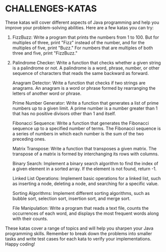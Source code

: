 # CHALLENGES-KATAS

These katas will cover different aspects of Java programming and help you improve your problem-solving abilities. Here are a few katas you can try:

 1)	FizzBuzz:
    Write a program that prints the numbers from 1 to 100. But for multiples of three, print "Fizz" instead of the number, and for the multiples of five, print "Buzz." For numbers that are multiples of both three and five, print "FizzBuzz."

 2)	Palindrome Checker:
    Write a function that checks whether a given string is a palindrome or not. A palindrome is a word, phrase, number, or other sequence of characters that reads the same backward as forward.

    Anagram Detector:
    Write a function that checks if two strings are anagrams. An anagram is a word or phrase formed by rearranging the letters of another word or phrase.

    Prime Number Generator:
    Write a function that generates a list of prime numbers up to a given limit. A prime number is a number greater than 1 that has no positive divisors other than 1 and itself.

    Fibonacci Sequence:
    Write a function that generates the Fibonacci sequence up to a specified number of terms. The Fibonacci sequence is a series of numbers in which each number is the sum of the two preceding ones.

    Matrix Transpose:
    Write a function that transposes a given matrix. The transpose of a matrix is formed by interchanging its rows with columns.

    Binary Search:
    Implement a binary search algorithm to find the index of a given element in a sorted array. If the element is not found, return -1.

    Linked List Operations:
    Implement basic operations for a linked list, such as inserting a node, deleting a node, and searching for a specific value.

    Sorting Algorithms:
    Implement different sorting algorithms, such as bubble sort, selection sort, insertion sort, and merge sort.

    File Manipulation:
    Write a program that reads a text file, counts the occurrences of each word, and displays the most frequent words along with their counts.

These katas cover a range of topics and will help you sharpen your Java programming skills. Remember to break down the problems into smaller tasks and write test cases for each kata to verify your implementations. Happy coding!


